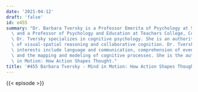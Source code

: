 ```yaml
---
date: '2021-04-12'
draft: 'false'
id: e455
summary: "Dr. Barbara Tversky is a Professor Emerita of Psychology at Stanford University\
  \ and a Professor of Psychology and Education at Teachers College, Columbia University.\
  \ Dr. Tversky specializes in cognitive psychology. She is an authority in the areas\
  \ of visual-spatial reasoning and collaborative cognition. Dr. Tversky\u2019s research\
  \ interests include language and communication, comprehension of events and narratives,\
  \ and the mapping and modeling of cognitive processes. She is the author of Mind\
  \ in Motion: How Action Shapes Thought."
title: '#455 Barbara Tversky - Mind in Motion: How Action Shapes Thought'
---
```

{{< episode >}}
